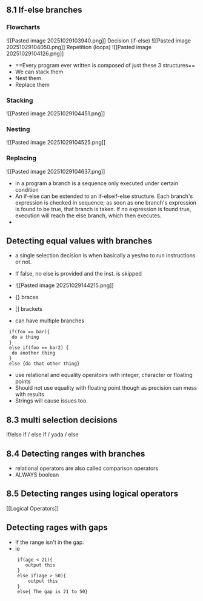 ## 8.1 If-else branches

### Flowcharts
![[Pasted image 20251029103940.png]]
Decision (if-else)
![[Pasted image 20251029104050.png]]
Repetition (loops)
![[Pasted image 20251029104126.png]]

- ==Every program ever written is composed of just these 3 structures==
- We can stack them
- Nest them
- Replace them
### Stacking 
![[Pasted image 20251029104451.png]]

### Nesting
![[Pasted image 20251029104525.png]]

### Replacing
![[Pasted image 20251029104637.png]]

- in a program a branch is a sequence only executed under certain condition
- An if-else can be extended to an if-elseif-else structure. Each branch's expression is checked in sequence; as soon as one branch's expression is found to be true, that branch is taken. If no expression is found true, execution will reach the else branch, which then executes.
-
## Detecting equal values with branches
- a single selection decision is when basically a yes/no to run instructions or not.
- If false, no else is provided and the inst. is skipped
- ![[Pasted image 20251029144215.png]]
- {} braces
- [] brackets

 - can have multiple branches 
```
 if(foo == bar){
  do a thing
 } 
 else if(foo == bar2) {
  do another thing
 }
 else {do that other thing}
```

- use relational and equality operatoirs iwth integer, character or floating points
- Should not use equality with floating point though as precision can mess with results
- Strings will cause issues too.

## 8.3 multi selection decisions
if/else if / else if / yada / else

## 8.4 Detecting ranges with branches
- relational operators are also called comparison operators
- ALWAYS boolean

## 8.5 Detecting ranges using logical operators
[[Logical Operators]]

## Detecting rages with gaps
- If the range isn't in the gap.  
- ie
```
	if(age < 21){
	   output this
	} 
	else if(age > 50){
		output this
	}
	else{ The gap is 21 to 50}
```